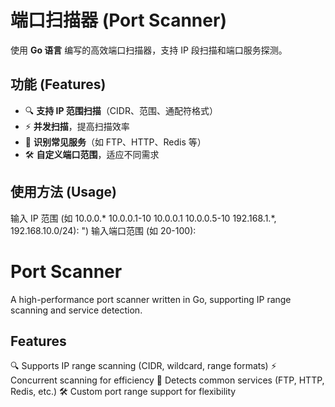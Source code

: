 # 端口扫描器 (Port Scanner)

使用 **Go 语言** 编写的高效端口扫描器，支持 IP 段扫描和端口服务探测。

## 功能 (Features)
- 🔍 **支持 IP 范围扫描**（CIDR、范围、通配符格式）
- ⚡ **并发扫描**，提高扫描效率
- 🔎 **识别常见服务**（如 FTP、HTTP、Redis 等）
- 🛠 **自定义端口范围**，适应不同需求

## 使用方法 (Usage)
输入 IP 范围 (如 10.0.0.*
              10.0.0.1-10
              10.0.0.1
              10.0.0.5-10
              192.168.1.*, 192.168.10.0/24): ")
输入端口范围 (如 20-100): 

# Port Scanner
A high-performance port scanner written in Go, supporting IP range scanning and service detection.

## Features
🔍 Supports IP range scanning (CIDR, wildcard, range formats)
⚡ Concurrent scanning for efficiency
🔎 Detects common services (FTP, HTTP, Redis, etc.)
🛠 Custom port range support for flexibility
